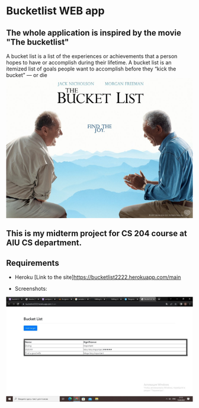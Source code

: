 # Bucketlist WEB app 
## The whole application is inspired by the movie "The bucketlist"
A bucket list is a list of the experiences or achievements that a person hopes to have or accomplish during their lifetime. A bucket list is an itemized list of goals people want to accomplish before they “kick the bucket” — or die
<img align="center"  width="550px" src="https://github.com/mataraimov/bucketlist/blob/main/the-bucket-list1.jpeg" />
## This is my midterm project for CS 204 course at AIU CS department.

## Requirements 
- Heroku [Link to the site]https://bucketlist2222.herokuapp.com/main

- Screenshots:
<img align="center"  width="550px" src="https://github.com/mataraimov/bucketlist/blob/main/photo1649862814.jpeg" />
